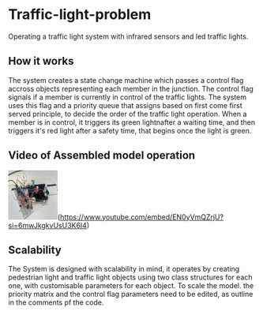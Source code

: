 # Traffic-light-problem
Operating a traffic light system with infrared sensors and led traffic lights. 
## How it works
The system creates a state change machine which passes a control flag accross objects representing each member in the junction. The control flag signals if a member is currently in control of the traffic lights. The system uses this flag and a priority queue that assigns based on first come first served principle, to decide the order of the traffic light operation.
When a member is in control, it triggers its green lightnafter a waiting time, and then triggers it's red light after a safety time, that begins once the light is green.
## Video of Assembled model operation
<img src="TrafficImage.jpg" width="100" height="100">(https://www.youtube.com/embed/EN0yVmQZrjU?si=6mwJkgkvUsU3K6I4)


## Scalability
The System is designed with scalability in mind, it operates by creating pedestrian light and traffic light objects using two class structures for each one, with customisable parameters for each object.
To scale the model. the priority matrix and the control flag parameters need to be edited, as outline in the comments pf the code. 
